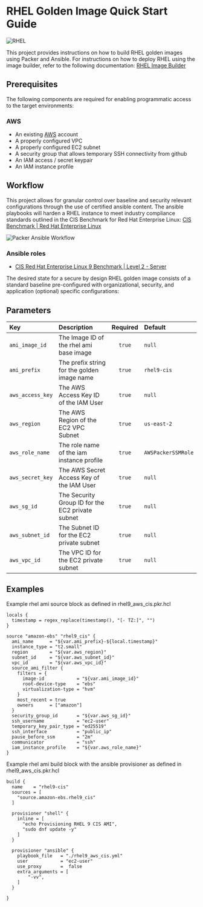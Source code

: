 # RHEL Golden Image Quick Start Guide

![RHEL](https://www.redhat.com/rhdc/managed-files/rhel-product-screen-v2-726x436.png)

This project provides instructions on how to build RHEL golden images using Packer and Ansible. For instructions on how to deploy RHEL using the image builder, refer to the following documentation: [RHEL Image Builder](https://www.redhat.com/en/topics/linux/what-is-an-image-builder)

## Prerequisites
The following components are required for enabling programmatic access to the target environments:

### AWS

- An existing [AWS](https://aws.amazon.com/) account
- A properly configured VPC
- A properly configured EC2 subnet
- A security group that allows temporary SSH connectivity from github
- An IAM access / secret keypair
- An IAM instance profile

## Workflow
This project allows for granular control over baseline and security relevant configurations through the use of certified ansible content. The ansible playbooks will harden a RHEL instance to meet industry compliance standards outlined in the CIS Benchmark for Red Hat Enterprise Linux:
[CIS Benchmark | Red Hat Enterprise Linux](https://www.cisecurity.org/benchmark/red_hat_linux)

![Packer Ansible Workflow](https://github.com/atriumgrid/knowledge-base/blob/dev/packer-ansible-workflow.drawio.png)

### Ansible roles
- [CIS Red Hat Enterprise Linux 9 Benchmark | Level 2 - Server](https://github.com/RedHatOfficial/ansible-role-rhel9-cis)

The desired state for a secure by design RHEL golden image consists of a standard baseline pre-configured with organizational, security, and application (optional) specific configurations:

## Parameters
Key | Description | Required | Default
:---|:-----|:--------:|:-----------
`ami_image_id` | The Image ID of the rhel ami base image| `true` | `null`
`ami_prefix` | The prefix string for the golden image name | `true` | `rhel9-cis`
`aws_access_key` | The AWS Access Key ID of the IAM User  | `true` | `null`
`aws_region` | The AWS Region of the EC2 VPC Subnet | `true` | `us-east-2`
`aws_role_name` | The role name of the iam instance profile | `true` | `AWSPackerSSMRole`
`aws_secret_key` | The AWS Secret Access Key of the IAM User  | `true` | `null`
`aws_sg_id` | The Security Group ID for the EC2 private subnet | `true` | `null`
`aws_subnet_id` | The Subnet ID for the EC2 private subnet | `true` | `null`
`aws_vpc_id`| The VPC ID for the EC2 private subnet | `true` | `null`

## Examples
Example rhel ami source block as defined in rhel9_aws_cis.pkr.hcl
```hcl
locals {
  timestamp = regex_replace(timestamp(), "[- TZ:]", "")
}

source "amazon-ebs" "rhel9_cis" {
  ami_name      = "${var.ami_prefix}-${local.timestamp}"
  instance_type = "t2.small"
  region        = "${var.aws_region}"
  subnet_id     = "${var.aws_subnet_id}"
  vpc_id        = "${var.aws_vpc_id}"
  source_ami_filter {
    filters = {
      image-id            = "${var.ami_image_id}"
      root-device-type    = "ebs"
      virtualization-type = "hvm"
    }
    most_recent = true
    owners      = ["amazon"]
  }
  security_group_id       = "${var.aws_sg_id}"
  ssh_username            = "ec2-user"
  temporary_key_pair_type = "ed25519"
  ssh_interface           = "public_ip"
  pause_before_ssm        = "2m"
  communicator            = "ssh"
  iam_instance_profile    = "${var.aws_role_name}"
}
```
Example rhel ami build block with the ansible provisioner as defined in rhel9_aws_cis.pkr.hcl
```hcl
build {
  name    = "rhel9-cis"
  sources = [
    "source.amazon-ebs.rhel9_cis"
  ]

  provisioner "shell" {
    inline = [
      "echo Provisioning RHEL 9 CIS AMI",
      "sudo dnf update -y"
    ]
  }

  provisioner "ansible" {
    playbook_file   = "./rhel9_aws_cis.yml"
    user            = "ec2-user"
    use_proxy       =  false
    extra_arguments = [ 
        "-vv",
    ]
  }

}
```